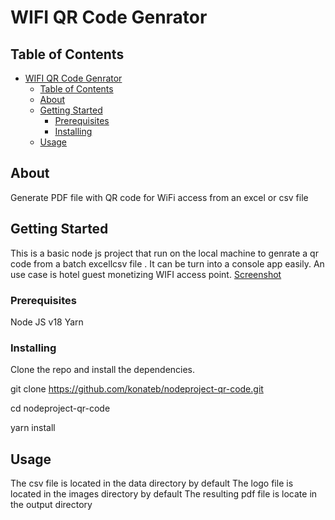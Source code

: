 # WIFI QR Code Genrator

## Table of Contents

- [WIFI QR Code Genrator](#wifi-qr-code-genrator)
  - [Table of Contents](#table-of-contents)
  - [About ](#about-)
  - [Getting Started ](#getting-started-)
    - [Prerequisites](#prerequisites)
    - [Installing](#installing)
  - [Usage ](#usage-)

## About <a name = "about"></a>
Generate PDF file with QR code for WiFi access from an excel or csv file

## Getting Started <a name = "getting_started"></a>
This is a basic node js project that  run on the local machine to genrate a qr code from a batch excellcsv file . It can be turn into a console app easily.
An use case is hotel guest monetizing WIFI access point.
[Screenshot](./images/Screenshot.png)
### Prerequisites

Node JS v18
Yarn 

### Installing

Clone the repo and install the dependencies.

git clone <https://github.com/konateb/nodeproject-qr-code.git>

cd nodeproject-qr-code

yarn install

## Usage <a name = "usage"></a>

The csv file is located in the data directory by default
The logo file is located in the images directory by default
The resulting pdf file is locate in the output directory

